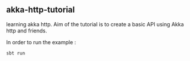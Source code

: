 ## akka-http-tutorial

learning akka http. Aim of the tutorial is to create a basic API using Akka http and friends. 

In order to run the example :

```
sbt run
```

